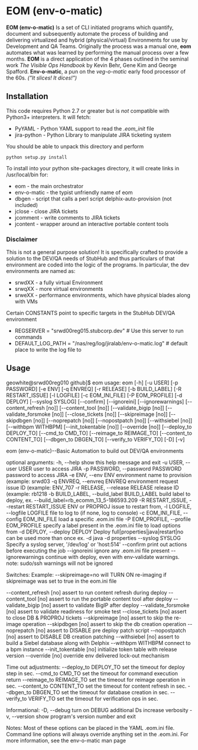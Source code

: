 EOM (env-o-matic)
=================
**EOM (env-o-matic)** Is a set of CLI initiated programs which quantify, document and subsequently automate the process of building and delivering virtualized and hybrid (physical/virtual) Environments for use by Development and QA Teams.
Originally the process was a manual one, **eom** automates what was learned by performing the manual process over a few months. **EOM** is a direct application of the 4 phases outlined in the seminal work *The Visible Ops Handbook* by Kevin Behr, Gene Kim and George Spafford.
**Env-o-matic**, a pun on the *veg-o-matic* early food processor of the 60s.  *("It slices!  It dices!")*

Installation
-----------------
This code requires Python 2.7 or greater but is *not* compatible with Python3+ interpreters. It will fetch:

* PyYAML         - Python YAML support to read the *.eom_init* file
* jira-python    - Python Library to manipulate JIRA ticketing system

You should be able to unpack this directory and perform 

	python setup.py install

To install into your python site-packages directory, it will create links in /usr/local/bin for:

* eom             - the main orchestrator
* env-o-matic     - the typist unfriendly name of eom
* dbgen           - script that calls a perl script delphix-auto-provision (not included)
* jclose          - close JIRA tickets
* jcomment        - write comments to JIRA tickets
* jcontent        - wrapper around an interactive portable content tools

### Disclaimer
This is not a general purpose solution! It is specifically crafted to provide a
solution to the DEV/QA needs of StubHub and thus particulars of that environment
are coded into the logic of the programs.  In particular, the dev environments
are named as: 
* srwdXX           - a fully virtual Environment
* srwqXX           - more virtual environments
* srweXX           - performance environments, which have physical blades along with VMs

Certain CONSTANTS point to specific targets in the StubHub DEV/QA environment

* REGSERVER = "srwd00reg015.stubcorp.dev" # Use this server to run commands
* DEFAULT_LOG_PATH = "/nas/reg/log/jiralab/env-o-matic.log" # default place to write the log file to

Usage
---------

geowhite@srwd00reg010 github]$ eom
usage: eom [-h] [-u USER] [-p PASSWORD] [-e ENV] [-q ENVREQ] [-r RELEASE]
           [-b BUILD_LABEL] [-R RESTART_ISSUE] [-l LOGFILE] [-c EOM_INI_FILE]
           [-P EOM_PROFILE] [-d DEPLOY] [--syslog SYSLOG] [--confirm]
           [--ignoreini] [--ignorewarnings] [--content_refresh [no]]
           [--content_tool [no]] [--validate_bigip [no]]
           [--validate_forsmoke [no]] [--close_tickets [no]]
           [--skipreimage [no]] [--skipdbgen [no]] [--noprepatch [no]]
           [--nopostpatch [no]] [--withsiebel [no]] [--withbpm WITHBPM]
           [--init_tokentable [no]] [--override [no]] [--deploy_to DEPLOY_TO]
           [--cmd_to CMD_TO] [--reimage_to REIMAGE_TO]
           [--content_to CONTENT_TO] [--dbgen_to DBGEN_TO]
           [--verify_to VERIFY_TO] [-D] [-v]

eom (env-o-matic)--Basic Automation to build out DEV/QA environments

optional arguments:
  -h, --help            show this help message and exit
  -u USER, --user USER  user to access JIRA
  -p PASSWORD, --password PASSWORD
                        password to access JIRA
  -e ENV, --env ENV     environment name to provision (example: srwd03
  -q ENVREQ, --envreq ENVREQ
                        environment request issue ID (example: ENV_707
  -r RELEASE, --release RELEASE
                        release ID (example: rb1218
  -b BUILD_LABEL, --build_label BUILD_LABEL
                        build label to deploy, ex.
                        --build_label=rb_ecomm_13_5-186593.209
  -R RESTART_ISSUE, --restart RESTART_ISSUE
                        ENV or PROPROJ issue to restart from,
  -l LOGFILE, --logfile LOGFILE
                        file to log to (if none, log to console)
  -c EOM_INI_FILE, --config EOM_INI_FILE
                        load a specific .eom.ini file
  -P EOM_PROFILE, --profile EOM_PROFILE
                        specify a label present in the .eom.ini file to load
                        options from
  -d DEPLOY, --deploy DEPLOY
                        Deploy full|properties|java|restart|no can be used
                        more than once ex. -d java -d properties
  --syslog SYSLOG       Specify a syslog server, '/dev/log' or 'host:514'
  --confirm             print out actions before executing the job
  --ignoreini           ignore any .eom.ini file present
  --ignorewarnings      continue with deploy, even with env-validate warnings.
                        note: sudo/ssh warnings will not be ignored

Switches:
  Example: --skipreimage=no will TURN ON re-imaging if skipreimage was set to true in the eom.ini file

  --content_refresh [no]
                        assert to run content refresh during deploy
  --content_tool [no]   assert to run the portable content tool after deploy
  --validate_bigip [no]
                        assert to validate BigIP after deploy
  --validate_forsmoke [no]
                        assert to validate readiness for smoke test
  --close_tickets [no]  assert to close DB & PROPROJ tickets
  --skipreimage [no]    assert to skip the re-image operation
  --skipdbgen [no]      assert to skip the db creation operation
  --noprepatch [no]     assert to DISABLE pre deploy patch script
  --nopostpatch [no]    assert to DISABLE DB creation patching
  --withsiebel [no]     assert to build a Siebel database along with Delphix
  --withbpm WITHBPM     connect to a bpm instance
  --init_tokentable [no]
                        initialize token table with release version
  --override [no]       override env delivered lock-out mechanism

Time out adjustments:
  --deploy_to DEPLOY_TO
                        set the timeout for deploy step in sec.
  --cmd_to CMD_TO       set the timeout for command execution return
  --reimage_to REIMAGE_TO
                        set the timeout for reimage operation in sec.
  --content_to CONTENT_TO
                        set the timeout for content refresh in sec.
  --dbgen_to DBGEN_TO   set the timeout for database creation in sec.
  --verify_to VERIFY_TO
                        set the timeout for verification ops in sec.

Informational:
  -D, --debug           turn on DEBUG additional Ds increase verbosity
  -v, --version         show program's version number and exit

Notes:
Most of these options can be placed in the YAML .eom.ini file.
Command line options will always override anything set in the .eom.ini.
For more information, see the env-o-matic man page

	
